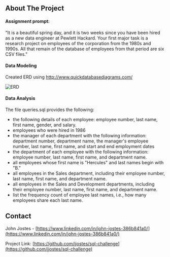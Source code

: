 <!-- ABOUT THE PROJECT -->
## About The Project

#### Assignment prompt:
"It is a beautiful spring day, and it is two weeks since you have been hired as a new data engineer at Pewlett Hackard. Your first major task is a research project on employees of the corporation from the 1980s and 1990s. All that remain of the database of employees from that period are six CSV files."

#### Data Modeling
Created ERD using http://www.quickdatabasediagrams.com/

![ERD]

#### Data Analysis

The file queries.sql provides the following:
* the following details of each employee: employee number, last name, first name, gender, and salary.
* employees who were hired in 1986
* the manager of each department with the following information: department number, department name, the manager's employee number, last name, first name, and start and end employment dates
* the department of each employee with the following information: employee number, last name, first name, and department name.
* all employees whose first name is "Hercules" and last names begin with "B."
* all employees in the Sales department, including their employee number, last name, first name, and department name.
* all employees in the Sales and Development departments, including their employee number, last name, first name, and department name.
* list the frequency count of employee last names, i.e., how many employees share each last name.

<!-- CONTACT -->
## Contact

John Jostes - [https://www.linkedin.com/in/john-jostes-386b841a0/](https://www.linkedin.com/in/john-jostes-386b841a0/)

Project Link: [https://github.com/jjostes/sql-challenge](https://github.com/jjostes/sql-challenge)




<!-- MARKDOWN IMAGES -->
[ERD]: https://github.com/jjostes/sql-challenge/blob/master/data/data_modeling.png

